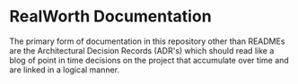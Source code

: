 # RealWorth Documentation

The primary form of documentation in this repository other than READMEs are the Architectural Decision Records (ADR's) which should read like a blog of point in time decisions on the project that accumulate over time and are linked in a logical manner.